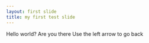 ```yaml
---
layout: first slide
title: my first test slide
---
```

Hello world? Are you there
Use the left arrow to go back
